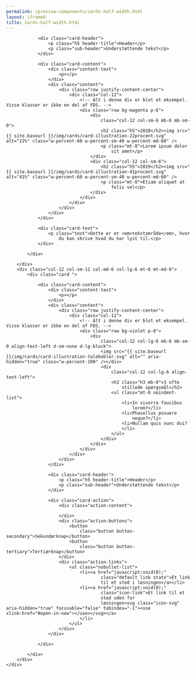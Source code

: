 ```yaml
--- 
permalink: /preview-components/cards-half-width.html
layout: iframed 
title: Cards-half-width.html
---
```

<div class="container">
    <div class="row">
        <div class="col-12 col-sm-12 col-md-6 col-lg-6">
            <div class="card ">

                <div class="card-header">
                    <p class="h5 header-title">Header</p>
                    <p class="sub-header">Understøttende tekst</p>
                </div>

                <div class="card-content">
                    <div class="content-text">
                        <p></p>
                    </div>
                    <div class="content">
                        <div class="row justify-content-center">
                            <div class="col-12">
                                <!-- Alt i denne div er blot et eksempel. Visse klasser er ikke en del af FDS. -->
                                <div class="row bg-magenta p-6">
                                    <div
                                        class="col-12 col-sm-6 mb-6 mb-sm-0">
                                        <h2 class="h5">2018</h2><img src="{{ site.baseurl }}/img/cards/card-illustration-22procent.svg" alt="22%" class="w-percent-60 w-percent-sm-40 w-percent-md-60" />
                                        <p class="mt-0">Lorem ipsum dolor
                                            sit amet</p>
                                    </div>
                                    <div class="col-12 col-sm-6">
                                        <h2 class="h5">2019</h2><img src="{{ site.baseurl }}/img/cards/card-illustration-41procent.svg" alt="41%" class="w-percent-60 w-percent-sm-40 w-percent-md-60" />
                                        <p class="mt-0">Etiam aliquet at
                                            felis vel</p>
                                    </div>
                                </div>
                            </div>
                        </div>
                    </div>
                </div>

                <div class="card-text">
                    <p class="text">Dette er et <em>tekstområde</em>, hvor
                        du kan skrive hvad du har lyst til.</p>
                </div>

            </div>

        </div>
        <div class="col-12 col-sm-12 col-md-6 col-lg-6 mt-6 mt-md-0">
            <div class="card ">

                <div class="card-content">
                    <div class="content-text">
                        <p></p>
                    </div>
                    <div class="content">
                        <div class="row justify-content-center">
                            <div class="col-12">
                                <!-- Alt i denne div er blot et eksempel. Visse klasser er ikke en del af FDS. -->
                                <div class="row bg-violet p-6">
                                    <div
                                        class="col-12 col-lg-6 mb-6 mb-sm-0 align-text-left d-sm-none d-lg-block">
                                        <img src="{{ site.baseurl }}/img/cards/card-illustration-talebobler.svg" alt="" aria-hidden="true" class="w-percent-100" /></div>
                                        <div
                                            class="col-12 col-lg-6 align-text-left">
                                            <h2 class="h3 mb-0">3 ofte
                                                stillede spørgsmål</h2>
                                            <ul class="mt-0 noindent-list">
                                                <li>In viverra faucibus
                                                    lorem?</li>
                                                <li>Phasellus posuere
                                                    neque?</li>
                                                <li>Nullam quis nunc dui?
                                                </li>
                                            </ul>
                                        </div>
                                    </div>
                                </div>
                            </div>
                        </div>
                    </div>

                    <div class="card-header">
                        <p class="h5 header-title">Header</p>
                        <p class="sub-header">Understøttende tekst</p>
                    </div>

                    <div class="card-action">
                        <div class="action-content">

                        </div>
                        <div class="action-buttons">
                            <button
                                class="button button-secondary">Sekundærknap</button>
                            <button
                                class="button button-tertiary">Tertiærknap</button>
                        </div>
                        <div class="action-links">
                            <ul class="nobullet-list">
                                <li><a href="javascript:void(0);"
                                        class="default link state">Et link
                                        til et sted i løsningen</a></li>
                                <li><a href="javascript:void(0);"
                                        class="icon-link">Et link til et
                                        sted uden for
                                        løsningen<svg class="icon-svg" aria-hidden="true" focusable="false" tabindex="-1"><use xlink:href="#open-in-new"></use></svg></a>
                                </li>
                            </ul>
                        </div>
                    </div>

                </div>

            </div>
        </div>
    </div>